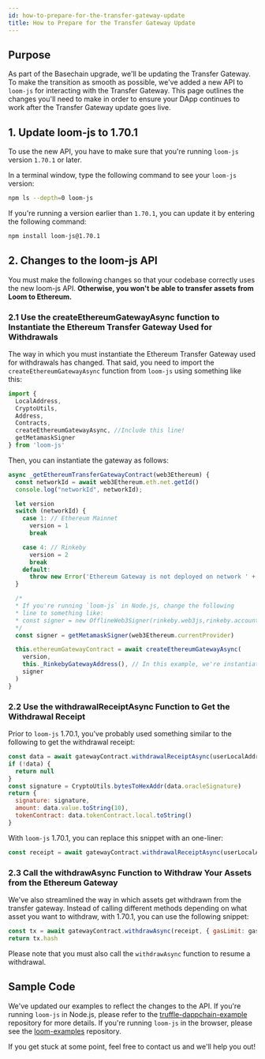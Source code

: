 ```yaml
---
id: how-to-prepare-for-the-transfer-gateway-update
title: How to Prepare for the Transfer Gateway Update
---
```


## Purpose

As part of the Basechain upgrade, we'll be updating the Transfer Gateway. To make the transition as smooth as possible, we've added a new API to `loom-js` for interacting with the Transfer Gateway. This page outlines the changes you'll need to make in order to ensure your DApp continues to work after the Transfer Gateway update goes live.

## 1. Update loom-js to 1.70.1

To use the new API, you have to make sure that you're running `loom-js` version `1.70.1` or later.

In a terminal window, type the following command to see your `loom-js` version:

```bash
npm ls --depth=0 loom-js
```

If you're running a version earlier than `1.70.1`, you can update it by entering the following command:

```bash
npm install loom-js@1.70.1
```

## 2. Changes to the loom-js API

You must make the following changes so that your codebase correctly uses the new loom-js API. **Otherwise, you won't be able to transfer assets from Loom to Ethereum.**

### 2.1 Use the createEthereumGatewayAsync function to Instantiate the Ethereum Transfer Gateway Used for Withdrawals

The way in which you must instantiate the Ethereum Transfer Gateway used for withdrawals has changed. That said, you need to import the `createEthereumGatewayAsync` function from `loom-js` using something like this:

```js
import {
  LocalAddress,
  CryptoUtils,
  Address,
  Contracts,
  createEthereumGatewayAsync, //Include this line!
  getMetamaskSigner
} from 'loom-js'
```

Then, you can instantiate the gateway as follows:

```js
async _getEthereumTransferGatewayContract(web3Ethereum) {
  const networkId = await web3Ethereum.eth.net.getId()
  console.log("networkId", networkId);

  let version
  switch (networkId) {
    case 1: // Ethereum Mainnet
      version = 1
      break

    case 4: // Rinkeby
      version = 2
      break
    default:
      throw new Error('Ethereum Gateway is not deployed on network ' + networkId)
  }

  /*
  * If you're running `loom-js` in Node.js, change the following 
  * line to something like:
  * const signer = new OfflineWeb3Signer(rinkeby.web3js,rinkeby.account)
  */
  const signer = getMetamaskSigner(web3Ethereum.currentProvider)

  this.ethereumGatewayContract = await createEthereumGatewayAsync(
    version,
    this._RinkebyGatewayAddress(), // In this example, we're instantiating the Rinkeby transfer gateway
    signer
  )
}
```

### 2.2 Use the withdrawalReceiptAsync Function to Get the Withdrawal Receipt

Prior to `loom-js` 1.70.1, you've probably used something similar to the following to get the withdrawal receipt:

```js
const data = await gatewayContract.withdrawalReceiptAsync(userLocalAddr)
if (!data) {
  return null
}
const signature = CryptoUtils.bytesToHexAddr(data.oracleSignature)
return {
  signature: signature,
  amount: data.value.toString(10),
  tokenContract: data.tokenContract.local.toString()
}
```

With `loom-js` 1.70.1, you can replace this snippet with an one-liner:

```js
const receipt = await gatewayContract.withdrawalReceiptAsync(userLocalAddr)
```

### 2.3 Call the withdrawAsync Function to Withdraw Your Assets from the Ethereum Gateway

We've also streamlined the way in which assets get withdrawn from the transfer gateway. Instead of calling different methods depending on what asset you want to withdraw, with 1.70.1, you can use the following snippet:

```js
const tx = await gatewayContract.withdrawAsync(receipt, { gasLimit: gas })
return tx.hash
```

Please note that you must also call the `withdrawAsync` function to resume a withdrawal.

## Sample Code

We've updated our examples to reflect the changes to the API. If you're running `loom-js` in Node.js, please refer to the [truffle-dappchain-example](https://github.com/loomnetwork/truffle-dappchain-example/blob/master/gateway-cli.js) repository for more details. If you're running `loom-js` in the browser, please see the [loom-examples](https://github.com/loomnetwork/loom-examples) repository.

If you get stuck at some point, feel free to contact us and we'll help you out!
